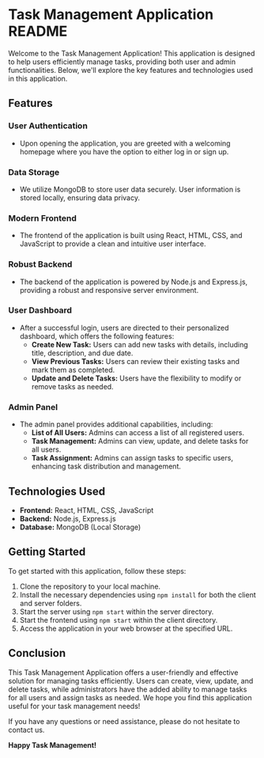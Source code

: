 # Task Management Application README

Welcome to the Task Management Application! This application is designed to help users efficiently manage tasks, providing both user and admin functionalities. Below, we'll explore the key features and technologies used in this application.

## Features

### User Authentication

- Upon opening the application, you are greeted with a welcoming homepage where you have the option to either log in or sign up.

### Data Storage

- We utilize MongoDB to store user data securely. User information is stored locally, ensuring data privacy.

### Modern Frontend

- The frontend of the application is built using React, HTML, CSS, and JavaScript to provide a clean and intuitive user interface.

### Robust Backend

- The backend of the application is powered by Node.js and Express.js, providing a robust and responsive server environment.

### User Dashboard

- After a successful login, users are directed to their personalized dashboard, which offers the following features:
  - **Create New Task:** Users can add new tasks with details, including title, description, and due date.
  - **View Previous Tasks:** Users can review their existing tasks and mark them as completed.
  - **Update and Delete Tasks:** Users have the flexibility to modify or remove tasks as needed.

### Admin Panel

- The admin panel provides additional capabilities, including:
  - **List of All Users:** Admins can access a list of all registered users.
  - **Task Management:** Admins can view, update, and delete tasks for all users.
  - **Task Assignment:** Admins can assign tasks to specific users, enhancing task distribution and management.

## Technologies Used

- **Frontend:** React, HTML, CSS, JavaScript
- **Backend:** Node.js, Express.js
- **Database:** MongoDB (Local Storage)

## Getting Started

To get started with this application, follow these steps:

1. Clone the repository to your local machine.
2. Install the necessary dependencies using `npm install` for both the client and server folders.
3. Start the server using `npm start` within the server directory.
4. Start the frontend using `npm start` within the client directory.
5. Access the application in your web browser at the specified URL.

## Conclusion

This Task Management Application offers a user-friendly and effective solution for managing tasks efficiently. Users can create, view, update, and delete tasks, while administrators have the added ability to manage tasks for all users and assign tasks as needed. We hope you find this application useful for your task management needs!

If you have any questions or need assistance, please do not hesitate to contact us.

**Happy Task Management!**
